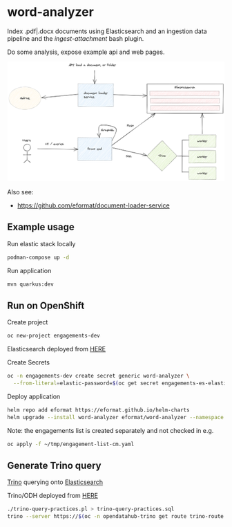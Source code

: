 # word-analyzer

Index .pdf|.docx documents using Elasticsearch and an ingestion data pipeline and the *ingest-attachment* bash plugin.

Do some analysis, expose example api and web pages.

![images/word-analyzer.png](images/word-analyzer.png)

Also see:
- https://github.com/eformat/document-loader-service

## Example usage

Run elastic stack locally
```bash
podman-compose up -d
```

Run application
```bash
mvn quarkus:dev
```

## Run on OpenShift

Create project
```bash
oc new-project engagements-dev
```

Elasticsearch deployed from [HERE](https://github.com/eformat/document-loader-service/tree/main/elastic)

Create Secrets
```bash
oc -n engagements-dev create secret generic word-analyzer \
  --from-literal=elastic-password=$(oc get secret engagements-es-elastic-user -o=jsonpath='{.data.elastic}' | base64 -d)
```

Deploy application
```bash
helm repo add eformat https://eformat.github.io/helm-charts
helm upgrade --install word-analyzer eformat/word-analyzer --namespace engagements-dev 
```

Note: the engagements list is created separately and not checked in e.g.
```bash
oc apply -f ~/tmp/engagement-list-cm.yaml
```

## Generate Trino query

[Trino](https://trino.io/) querying onto [Elasticsearch](https://trino.io/docs/current/connector/elasticsearch.html)

Trino/ODH deployed from [HERE](https://github.com/eformat/document-loader-service/tree/main/odh)

```bash
./trino-query-practices.pl > trino-query-practices.sql
trino --server https://$(oc -n opendatahub-trino get route trino-route --template='{{ .spec.host }}') -f trino-query-practices.sql
```
